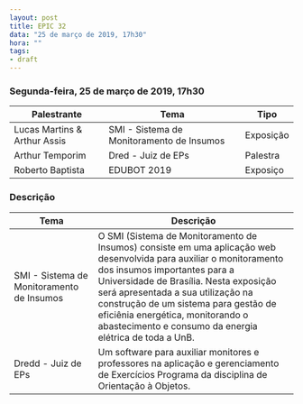 ```yaml
---
layout: post
title: EPIC 32
data: "25 de março de 2019, 17h30"
hora: ""
tags:
- draft
---
```


 ### Segunda-feira, 25 de março de 2019, 17h30	

 | Palestrante                  | Tema                                            | Tipo     |	
| ---------------------------- | ----------------------------------------------- | -------- |	
| Lucas Martins & Arthur Assis | SMI - Sistema de Monitoramento de Insumos       | Exposição|	
| Arthur Temporim              | Dred - Juiz de EPs                              | Palestra |	
| Roberto Baptista                      | EDUBOT 2019                                     | Exposiço |

### Descrição

| Tema                                           | Descrição                                       |
| ---------------------------------------------- | ----------------------------------------------- |
| SMI - Sistema de Monitoramento de Insumos      | O SMI (Sistema de Monitoramento de Insumos) consiste em uma aplicação web desenvolvida para auxiliar o monitoramento dos insumos importantes para a Universidade de Brasília. Nesta exposição será apresentada a sua utilização na construção de um sistema para gestão de eficiênia energética, monitorando o abastecimento e consumo da energia elétrica de toda a UnB. |
| Dredd - Juiz de EPs                            | Um software para auxiliar monitores e professores na aplicação e gerenciamento de Exercícios Programa da disciplina de Orientação à Objetos.|